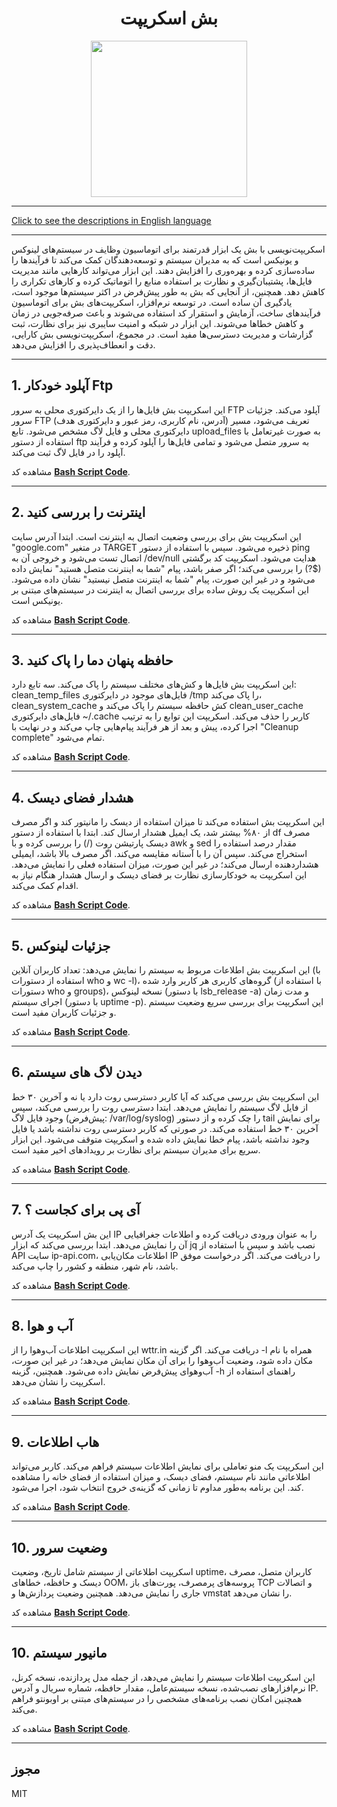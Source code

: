 <div align="center">

# بش اسکریپت
<img src="https://cloud.githubusercontent.com/assets/2059754/24601246/753a7f36-1858-11e7-9d6b-7a0e64fb27f7.png" height="250px" width="250px">

</div>

<hr>

[Click to see the descriptions in English language](README.md)


<hr>


اسکریپت‌نویسی با بش یک ابزار قدرتمند برای اتوماسیون وظایف در سیستم‌های لینوکس و یونیکس است که به مدیران سیستم و توسعه‌دهندگان کمک می‌کند تا فرآیندها را ساده‌سازی کرده و بهره‌وری را افزایش دهند. این ابزار می‌تواند کارهایی مانند مدیریت فایل‌ها، پشتیبان‌گیری و نظارت بر استفاده منابع را اتوماتیک کرده و کارهای تکراری را کاهش دهد. همچنین، از آنجایی که بش به طور پیش‌فرض در اکثر سیستم‌ها موجود است، یادگیری آن ساده است. در توسعه نرم‌افزار، اسکریپت‌های بش برای اتوماسیون فرآیندهای ساخت، آزمایش و استقرار کد استفاده می‌شوند و باعث صرفه‌جویی در زمان و کاهش خطاها می‌شوند. این ابزار در شبکه و امنیت سایبری نیز برای نظارت، ثبت گزارشات و مدیریت دسترسی‌ها مفید است. در مجموع، اسکریپت‌نویسی بش کارایی، دقت و انعطاف‌پذیری را افزایش می‌دهد.

<hr>

## 1. آپلود خودکار Ftp
این اسکریپت بش فایل‌ها را از یک دایرکتوری محلی به سرور FTP آپلود می‌کند. جزئیات سرور FTP (آدرس، نام کاربری، رمز عبور و دایرکتوری هدف) تعریف می‌شود، مسیر دایرکتوری محلی و فایل لاگ مشخص می‌شود. تابع upload_files به صورت غیرتعامل با استفاده از دستور ftp به سرور متصل می‌شود و تمامی فایل‌ها را آپلود کرده و فرآیند آپلود را در فایل لاگ ثبت می‌کند.

مشاهده کد <b>[Bash Script Code](BashScript/AutoFtpUpload/AutoFtpUploadPersian.sh)</b>.
<hr>

## 2. اینترنت را بررسی کنید
این اسکریپت بش برای بررسی وضعیت اتصال به اینترنت است. ابتدا آدرس سایت "google.com" در متغیر TARGET ذخیره می‌شود. سپس با استفاده از دستور ping اتصال تست می‌شود و خروجی آن به /dev/null هدایت می‌شود. اسکریپت کد برگشتی ($?) را بررسی می‌کند؛ اگر صفر باشد، پیام "شما به اینترنت متصل هستید" نمایش داده می‌شود و در غیر این صورت، پیام "شما به اینترنت متصل نیستید" نشان داده می‌شود. این اسکریپت یک روش ساده برای بررسی اتصال به اینترنت در سیستم‌های مبتنی بر یونیکس است.

مشاهده کد <b>[Bash Script Code](BashScript/CheckInternet/CheckInternetPersian.sh)</b>.
<hr>

## 3. حافظه پنهان دما را پاک کنید
این اسکریپت بش فایل‌ها و کش‌های مختلف سیستم را پاک می‌کند. سه تابع دارد: clean_temp_files فایل‌های موجود در دایرکتوری /tmp را پاک می‌کند، clean_system_cache کش حافظه سیستم را پاک می‌کند و clean_user_cache فایل‌های دایرکتوری ~/.cache کاربر را حذف می‌کند. اسکریپت این توابع را به ترتیب اجرا کرده، پیش و بعد از هر فرآیند پیام‌هایی چاپ می‌کند و در نهایت با "Cleanup complete" تمام می‌شود.

مشاهده کد <b>[Bash Script Code](BashScript/CleanupTempCache/cleanupTempCachePersian.sh)</b>.
<hr>

## 4. هشدار فضای دیسک
این اسکریپت بش استفاده می‌کند تا میزان استفاده از دیسک را مانیتور کند و اگر مصرف از ۸۰% بیشتر شد، یک ایمیل هشدار ارسال کند. ابتدا با استفاده از دستور df مصرف دیسک پارتیشن روت (/) را بررسی کرده و با awk و sed مقدار درصد استفاده را استخراج می‌کند. سپس آن را با آستانه مقایسه می‌کند. اگر مصرف بالا باشد، ایمیلی هشداردهنده ارسال می‌کند؛ در غیر این صورت، میزان استفاده فعلی را نمایش می‌دهد. این اسکریپت به خودکارسازی نظارت بر فضای دیسک و ارسال هشدار هنگام نیاز به اقدام کمک می‌کند.

مشاهده کد <b>[Bash Script Code](BashScript/DiskSpaceAlert/DiskSpaceAlertPersian.sh)</b>.
<hr>

## 5. جزئیات لینوکس
این اسکریپت بش اطلاعات مربوط به سیستم را نمایش می‌دهد: تعداد کاربران آنلاین (با استفاده از دستورات who و wc -l)، گروه‌های کاربری هر کاربر وارد شده (با استفاده از دستورات who و groups)، نسخه لینوکس (با دستور lsb_release -a) و مدت زمان اجرای سیستم (با دستور uptime -p). این اسکریپت برای بررسی سریع وضعیت سیستم و جزئیات کاربران مفید است.

مشاهده کد <b>[Bash Script Code](BashScript/LinuxDetails/LinuxDetailsPersian.sh)</b>.
<hr>

## 6. دیدن لاگ های سیستم
این اسکریپت بش بررسی می‌کند که آیا کاربر دسترسی روت دارد یا نه و آخرین ۳۰ خط از فایل لاگ سیستم را نمایش می‌دهد. ابتدا دسترسی روت را بررسی می‌کند، سپس وجود فایل لاگ (پیش‌فرض: /var/log/syslog) را چک کرده و از دستور tail برای نمایش آخرین ۳۰ خط استفاده می‌کند. در صورتی که کاربر دسترسی روت نداشته باشد یا فایل وجود نداشته باشد، پیام خطا نمایش داده شده و اسکریپت متوقف می‌شود. این ابزار سریع برای مدیران سیستم برای نظارت بر رویدادهای اخیر مفید است.

مشاهده کد <b>[Bash Script Code](BashScript/ViewSyslog/ViewSyslogPersian.sh)</b>.

<hr>

## 7. آی پی برای کجاست ؟ 
این بش اسکریپت یک آدرس IP را به عنوان ورودی دریافت کرده و اطلاعات جغرافیایی آن را نمایش می‌دهد. ابتدا بررسی می‌کند که ابزار jq نصب باشد و سپس با استفاده از API سایت ip-api.com، اطلاعات مکان‌یابی IP را دریافت می‌کند. اگر درخواست موفق باشد، نام شهر، منطقه و کشور را چاپ می‌کند.

مشاهده کد <b>[Bash Script Code](BashScript/whereIP/whereIPPersian.sh)</b>.

<hr>

## 8. آب و هوا
این اسکریپت اطلاعات آب‌وهوا را از wttr.in دریافت می‌کند. اگر گزینه -l همراه با نام مکان داده شود، وضعیت آب‌وهوا را برای آن مکان نمایش می‌دهد؛ در غیر این صورت، آب‌وهوای پیش‌فرض نمایش داده می‌شود. همچنین، گزینه -h راهنمای استفاده از اسکریپت را نشان می‌دهد.

مشاهده کد <b>[Bash Script Code](BashScript/Weather/WeatherPersian.sh)</b>.
<hr>

## 9. هاب اطلاعات
این اسکریپت یک منو تعاملی برای نمایش اطلاعات سیستم فراهم می‌کند. کاربر می‌تواند اطلاعاتی مانند نام سیستم، فضای دیسک، و میزان استفاده از فضای خانه را مشاهده کند. این برنامه به‌طور مداوم تا زمانی که گزینه‌ی خروج انتخاب شود، اجرا می‌شود.

مشاهده کد <b>[Bash Script Code](BashScript/InfoHub/InfoHubPersian.sh)</b>.
<hr>

## 10. وضعیت سرور
اسکریپت اطلاعاتی از سیستم شامل تاریخ، وضعیت uptime، کاربران متصل، مصرف دیسک و حافظه، خطاهای OOM، پروسه‌های پرمصرف، پورت‌های باز TCP و اتصالات جاری را نمایش می‌دهد. همچنین وضعیت پردازش‌ها و vmstat را نشان می‌دهد.

مشاهده کد <b>[Bash Script Code](BashScript/Server-Health/Server-Health.sh)</b>.
<hr>

## 10. مانیور سیستم
این اسکریپت اطلاعات سیستم را نمایش می‌دهد، از جمله مدل پردازنده، نسخه کرنل، نرم‌افزارهای نصب‌شده، نسخه سیستم‌عامل، مقدار حافظه، شماره سریال و آدرس IP. همچنین امکان نصب برنامه‌های مشخصی را در سیستم‌های مبتنی بر اوبونتو فراهم می‌کند.

مشاهده کد <b>[Bash Script Code](BashScript/HardwareMonitor/HardwareMonitor.sh)</b>.
<hr>

## مجوز

MIT

